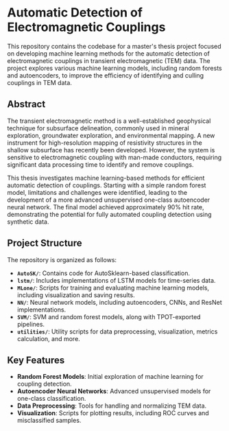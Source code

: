 # Automatic Detection of Electromagnetic Couplings

This repository contains the codebase for a master's thesis project focused on developing machine learning methods for the automatic detection of electromagnetic couplings in transient electromagnetic (TEM) data. The project explores various machine learning models, including random forests and autoencoders, to improve the efficiency of identifying and culling couplings in TEM data.

## Abstract

The transient electromagnetic method is a well-established geophysical technique for subsurface delineation, commonly used in mineral exploration, groundwater exploration, and environmental mapping. A new instrument for high-resolution mapping of resistivity structures in the shallow subsurface has recently been developed. However, the system is sensitive to electromagnetic coupling with man-made conductors, requiring significant data processing time to identify and remove couplings.

This thesis investigates machine learning-based methods for efficient automatic detection of couplings. Starting with a simple random forest model, limitations and challenges were identified, leading to the development of a more advanced unsupervised one-class autoencoder neural network. The final model achieved approximately 90% hit rate, demonstrating the potential for fully automated coupling detection using synthetic data.

## Project Structure

The repository is organized as follows:

- **`AutoSK/`**: Contains code for AutoSklearn-based classification.
- **`lstm/`**: Includes implementations of LSTM models for time-series data.
- **`MLone/`**: Scripts for training and evaluating machine learning models, including visualization and saving results.
- **`NN/`**: Neural network models, including autoencoders, CNNs, and ResNet implementations.
- **`SVM/`**: SVM and random forest models, along with TPOT-exported pipelines.
- **`utilities/`**: Utility scripts for data preprocessing, visualization, metrics calculation, and more.

## Key Features

- **Random Forest Models**: Initial exploration of machine learning for coupling detection.
- **Autoencoder Neural Networks**: Advanced unsupervised models for one-class classification.
- **Data Preprocessing**: Tools for handling and normalizing TEM data.
- **Visualization**: Scripts for plotting results, including ROC curves and misclassified samples.
